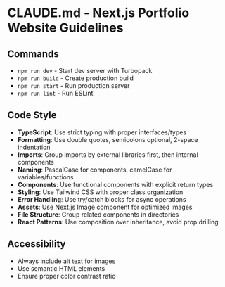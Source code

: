 # CLAUDE.md - Next.js Portfolio Website Guidelines

## Commands
- `npm run dev` - Start dev server with Turbopack
- `npm run build` - Create production build
- `npm run start` - Run production server
- `npm run lint` - Run ESLint

## Code Style
- **TypeScript**: Use strict typing with proper interfaces/types
- **Formatting**: Use double quotes, semicolons optional, 2-space indentation
- **Imports**: Group imports by external libraries first, then internal components
- **Naming**: PascalCase for components, camelCase for variables/functions
- **Components**: Use functional components with explicit return types
- **Styling**: Use Tailwind CSS with proper class organization
- **Error Handling**: Use try/catch blocks for async operations
- **Assets**: Use Next.js Image component for optimized images
- **File Structure**: Group related components in directories
- **React Patterns**: Use composition over inheritance, avoid prop drilling

## Accessibility
- Always include alt text for images
- Use semantic HTML elements
- Ensure proper color contrast ratio